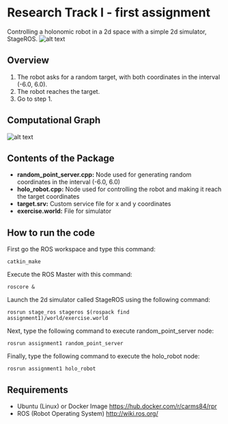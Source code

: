 # Research Track I - first assignment
Controlling a holonomic robot in a 2d space with a simple 2d simulator, StageROS. 
![alt text](https://github.com/zaidgul/assignment1/blob/main/Simulator.jpg?raw=true)
## Overview
1. The robot asks for a random target, with both coordinates in the interval (-6.0, 6.0).
2. The robot reaches the target.
3. Go to step 1.

## Computational Graph
![alt text](https://github.com/zaidgul/assignment1/blob/main/rosgraph.png?raw=true)

## Contents of the Package
- **random_point_server.cpp:** Node used for generating random coordinates in the interval (-6.0, 6.0)
- **holo_robot.cpp:** Node used for controlling the robot and making it reach the target coordinates 
- **target.srv:** Custom service file for x and y coordinates
- **exercise.world:** File for simulator 
## How to run the code
First go the ROS workspace and type this command:
```
catkin_make
```
Execute the ROS Master with this command:
```
roscore &
```
Launch the 2d simulator called StageROS using the following command:
```
rosrun stage_ros stageros $(rospack find assignment1)/world/exercise.world
```
Next, type the following command to execute random_point_server node:
```
rosrun assignment1 random_point_server
```
Finally, type the following command to execute the holo_robot node:
```
rosrun assignment1 holo_robot
```
## Requirements
- Ubuntu (Linux) or Docker Image https://hub.docker.com/r/carms84/rpr
- ROS (Robot Operating System) http://wiki.ros.org/
